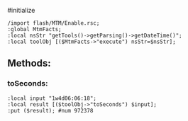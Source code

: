 #initialize

```
/import flash/MTM/Enable.rsc;
:global MtmFacts;
:local nsStr "getTools()->getParsing()->getDateTime()";
:local toolObj [($MtmFacts->"execute") nsStr=$nsStr];

```

## Methods:

### toSeconds:

```
:local input "1w4d06:06:18";
:local result [($toolObj->"toSeconds") $input];
:put ($result); #num 972378
```
